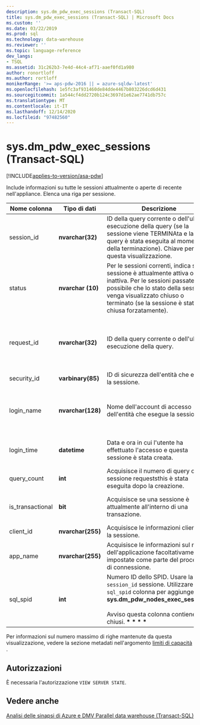 ```yaml
---
description: sys.dm_pdw_exec_sessions (Transact-SQL)
title: sys.dm_pdw_exec_sessions (Transact-SQL) | Microsoft Docs
ms.custom: ''
ms.date: 03/22/2019
ms.prod: sql
ms.technology: data-warehouse
ms.reviewer: ''
ms.topic: language-reference
dev_langs:
- TSQL
ms.assetid: 31c262b3-7e4d-44c4-af71-aaef0fd1a980
author: ronortloff
ms.author: rortloff
monikerRange: '>= aps-pdw-2016 || = azure-sqldw-latest'
ms.openlocfilehash: 1e5fc3af931460de84dde4467b803226dcd6d431
ms.sourcegitcommit: 1a544cf4dd2720b124c3697d1e62ae7741db757c
ms.translationtype: MT
ms.contentlocale: it-IT
ms.lasthandoff: 12/14/2020
ms.locfileid: "97482560"
---
```

# <a name="sysdm_pdw_exec_sessions-transact-sql"></a>sys.dm_pdw_exec_sessions (Transact-SQL)
[!INCLUDE[applies-to-version/asa-pdw](../../includes/applies-to-version/asa-pdw.md)]

  Include informazioni su tutte le sessioni attualmente o aperte di recente nell'appliance. Elenca una riga per sessione.  
  
|Nome colonna|Tipo di dati|Descrizione|Range|  
|-----------------|---------------|-----------------|-----------|  
|session_id|**nvarchar(32)**|ID della query corrente o dell'ultima esecuzione della query (se la sessione viene TERMINAta e la query è stata eseguita al momento della terminazione). Chiave per questa visualizzazione.|Univoco in tutte le sessioni del sistema.|  
|status|**nvarchar (10)**|Per le sessioni correnti, indica se la sessione è attualmente attiva o inattiva. Per le sessioni passate è possibile che lo stato della sessione venga visualizzato chiuso o terminato (se la sessione è stata chiusa forzatamente).|' ACTIVE ',' CLOSED ',' IDLE ',' TERMINATE '|  
|request_id|**nvarchar(32)**|ID della query corrente o dell'ultima esecuzione della query.|Univoco tra tutte le richieste nel sistema. Null se non ne è stato eseguito nessuno.|  
|security_id|**varbinary(85)**|ID di sicurezza dell'entità che esegue la sessione.||  
|login_name|**nvarchar(128)**|Nome dell'account di accesso dell'entità che esegue la sessione.|Qualsiasi stringa conforme alle convenzioni di denominazione degli utenti.|  
|login_time|**datetime**|Data e ora in cui l'utente ha effettuato l'accesso e questa sessione è stata creata.|**DateTime** valido prima dell'ora corrente.|  
|query_count|**int**|Acquisisce il numero di query o la sessione requeststhis è stata eseguita dopo la creazione.|Maggiore o uguale a 0.|  
|is_transactional|**bit**|Acquisisce se una sessione è attualmente all'interno di una transazione.|0 per il commit automatico, 1 per transazionale.|  
|client_id|**nvarchar(255)**|Acquisisce le informazioni client per la sessione.|Qualsiasi stringa valida.|  
|app_name|**nvarchar(255)**|Acquisisce le informazioni sul nome dell'applicazione facoltativamente impostate come parte del processo di connessione.|Qualsiasi stringa valida.|  
|sql_spid|**int**|Numero ID dello SPID. Usare la `session_id` sessione. Utilizzare la `sql_spid` colonna per aggiungere **sys.dm_pdw_nodes_exec_sessions**.<br /><br /> Avviso questa colonna contiene SPID chiusi. **\* \* \* \***||  
  
 Per informazioni sul numero massimo di righe mantenute da questa visualizzazione, vedere la sezione metadati nell'argomento [limiti di capacità](/azure/sql-data-warehouse/sql-data-warehouse-service-capacity-limits#metadata) .  
  
## <a name="permissions"></a>Autorizzazioni  
 È necessaria l'autorizzazione `VIEW SERVER STATE`.  
  
## <a name="see-also"></a>Vedere anche  
 [Analisi delle sinapsi di Azure e DMV Parallel data warehouse &#40;Transact-SQL&#41;](../../relational-databases/system-dynamic-management-views/sql-and-parallel-data-warehouse-dynamic-management-views.md)  
  
  
